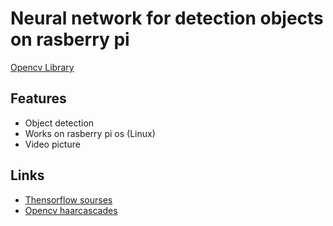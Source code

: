 
# Neural network for detection objects on rasberry pi

[Opencv Library](https://github.com/opencv/opencv)

## Features

- Object detection 
- Works on rasberry pi os (Linux)
- Video picture

## Links

- [Thensorflow sourses](https://github.com/tensorflow/models/blob/master/research/object_detection/utils/label_map_util.py)
- [Opencv haarcascades](https://github.com/opencv/opencv/tree/master/data/haarcascades)
